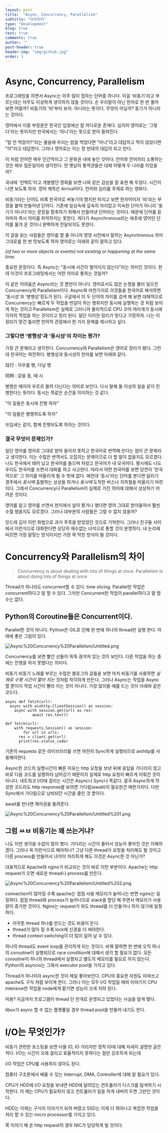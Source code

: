 ```yaml
---
layout: post
title:  "Async, Concurrency, Parallelism"
subtitle: "이히히히"
type: "Development"
blog: true
text: true
comments: true
author: ""
post-header: true
header-img: "img/github.jpg"
order: 1
---
```


# Async, Concurrency, Parallelism

프로그래밍을 하면서 Async는 아주 많이 접하는 단어중 하나다. 이걸 '비동기'라고 부르는데는 아무도 이상하게 생각하지 않을 것이다. 순 우리말이 아닌 한자로 한 번 풀어 보면 어떨까? 비동기의 '비'부터 보자. 아니라는 뜻이다. 무엇이 아닐까? 동기가 아니라는 것이다. 

영어에서 이중 부정문은 한국인 입장에선 참 까다로운 존재다. 심지어 영어로는 '그렇다'라는 뜻이지만 한국에서는 '아니'라는 뜻으로 받아 들여진다. 

"밥 안 먹었어?"라는 물음에 우리는 밥을 먹었다면 "아니"라고 대답하고 먹지 않았다면 "어"라고 대답한다. 그러나 영어로는 이는 정 반대의 대답이 되고 만다.

이 처럼 언어란 매우 인간적이고 그 문화권 내에 놓인 것이다. 언어와 언어끼리 소통하는 것은 매우 힘든일이라 생각한다. 먼 옛날의 통역관들은 대체 어떻게 두 나라를 이었을까?

국내에 '컨택트'라고 개봉했던 영화를 보면 나와 같은 감상을 잘 표현 해 두었다. 시간이 나면 보도록 하자. 영어 제목은 Arrival이다. 언어와 심리를 주제로 하는 영화다.

비동기라는 단어도 비록 한국어로 써놓기야 했지만 따지고 보면 한자어이자 '비'라는 부정을 붙여 만들어낸 단어다. 기존에 일상속에 깊숙히 자리잡고 익숙한 단어가 아니라 '동기가 아니다'라는 문장을 함축하기 위해서 만들어낸 단어라는 것이다. 때문에 단어를 듣자마자 즉시 의미를 파악하지는 못한다. 게다가 Asynchronous라는 애초에 영어인 단어를 옮겨 온 것이니 완벽하게 전달되지도 못한다.

이 글을 읽는 사람들은 영어를 할 줄 아니까 영영 사전에서 말하는 Asynchronous 의미 그대로를 한 번 맛보도록 하자 영어로는 아래와 같이 말하고 있다.

*(of two or more objects or events) not existing or happening at the same time.*

중요한 문장이다. 즉 Async는 "동시에 사건이 벌어지지 않는다"라는 의미인 것이다. 헌데 이것이 프로그래밍에서는 어떤 의미로 통하는 것일까? 

이 같은 어려움은 Async라는 것 뿐만이 아니다. 영어로서도 많은 논쟁을 불러 일으킨 Concurrency와 Parallelism이다. Async와 마찬가지로 이것들을 한국어로 해석하면 '동시성'과 '병행성'정도가 된다. 구글에서 이 두 단어의 차이를 검색 해 보면 대체적으로 Concurrency는 빠르게 두 작업을 번갈아 하는 행위지만 동시에 실행하는 것 처럼 보이게 하는 것이고 Parallelism은 실제로 그러니까 물리적으로 CPU 코어 여러개가 동시에 각자의 작업을 하는 것이라고 정리 된다. 일단 이러한 정리가 맞다고 가정하자. 나는 이 정리가 맞건 틀리면 언어적 관점에서 한 가지 문제를 제시하고 싶다. 

### 그렇다면 '병행성'과 '동시성'의 차이는 뭔가?

가장 큰 문제라고 생각한다. Concurrency와 Parallelism은 영어로 정리가 됐다. 그런데 한국어는 여전하다. 병행성과 동시성의 한자를 보면 아래와 같다.

竝行 : 아우를 병, 다닐 행 

同時 : 같을 동, 때 시

병행은 떼지어 우르르 몰려 다닌다는 의미로 보인다. 다시 말해 둘 이상의 일을 같이 진행한다는 뜻이다. 동시는 똑같은 순간을 의미하는 것 같다. 

"이 일들은 동시에 진행 하자"

"이 일들은 병행하도록 하자"

쓰임새는 같이, 함께 진행되도록 하자는 것이다. 

### 결국 무엇이 문제인가?

일단 영어를 영어로 그대로 받아 들이지 못하고 한국어로 번역해 쓴다는 점이 큰 문제라고 생각한다. 이는 수많은 번역서도 꼬집히는 문제이므로 더 할 말이 없을지도 모르겠다. 나도 한국에서 태어 났고 한국어를 들으며 자랐고 한국어가 내 모국어다. 평시에도 나도 우리도 한국어를 쓰면서 대화를 하고 사고한다. 따라서 어떤 한국어를 보면 당연히 '한국적으로' 그 의미를 떠올리게 될 수 밖에 없다. 예컨대 '동시'라는 단어를 본다면 달리기 경주에서 *동시에* 출발하는 상상을 하거나 *동시에* 도착한 버스나 지하철을 떠올리기 마련이다. 그래서 Concurrency나 Parallelism이 실제로 가진 의미에 대해서 상상하기 어려운 것이다. 

영어를 알고 영어를 쓰면서 현지에서 살아 봤거나 했다면 영어 그대로 받아들여서 훨씬 수월 했을지도 모르겠다. 그러나 대부분의 사람들은 그럴 수 없지 않을까?

앙드레 김이 이런 화법으로 과거 주목을 받았었던 것으로 기억한다. 그러나 친구들 사이에서 이런식으로 대화한다면 상당히 재수없는 녀석으로 통할 것이 분명하다. 내 논리에 따르면 가장 알맞는 방식이지만 가장 꽉 막힌 방식이 될 것이다.

# Concurrency와 Parallelism의 차이

> Concurrency is about dealing with lots of things at once. Parallelism is about doing lots of things at once

Thread가 하나라도 concurrent할 수 있다. time slicing. Parallel한 작업은 concurrent하다고 말 할 수 있다. 그치만 Concurrent한 작업이 parallel하다고 말 할 수는 없다.

## Python의 Coroutine들은 Concurrent이다.

Parallel한 것이 아니다. Python은 GIL로 인해 한 번에 하나의 thread만 실행 한다. 아래에 좋은 그림이 있다.

![Async%20Concurrency%20Parallelism/Untitled.png](Async%20Concurrency%20Parallelism/Untitled.png)

Concurrency를 보면 빨간 선들이 뚝뚝 끊겨져 있는 것이 보인다. 다른 작업을 하는 중에는 진행을 하지 못했다는 의미다.

비동기 비동기 노래를 부르는 수많은 블로그의 글들을 보면 마치 비동기를 사용하면 *실제로 수행 시간이 짧아 지는* 것처럼 착각하게 만든다. 그러나 Async는 작업을 Async 할 뿐이지 작업 시간이 빨라 지는 것이 아니다. 가장 많이들 예를 드는 것이 아래와 같은 코드다.

    async def fetch(url):
      async with aiohttp.ClientSession() as session:
        async with session.get(url) as res:
    			await res.text()

    def fetch(url):
    	with requests.Session() as session:
    		for url in urls:
          res = client.get(url)
          print(res.status_code)

기존의 requests 같은 라이브러리를 쓰면 여전히 Sync하게 실행되므로 aiohttp를 사용해야한다.

Async한 코드의 실행시간이 빠른 이유는 http 요청을 보낸 뒤에 응답을 기다리지 않고 바로 다음 코드를 실행하러 넘어갔기 때문이지 실제로 http 요청이 빠르게 이뤄진 것이 아니다. 네트워크 I/O에 걸리는 시간은 Async나 Sync나 똑같다. 결국 Async하게 작성한 코드라도 http response를 보려면 기다림(await)이 필요한건 매한가지다. 다만 Sync에서 기다림으로 낭비되던 시간을 줄인 것 뿐이다.

await를 만나면 제어권을 돌려준다.

![Async%20Concurrency%20Parallelism/Untitled%201.png](Async%20Concurrency%20Parallelism/Untitled%201.png)

## 그럼 ㅆㅂ 비동기는 왜 쓰는거냐?

나도 이런 생각을 수없이 많이 했다. 기다리는 시간이 줄어서 성능이 좋아진 것은 이해하겠다. 그러나 꼭 이런식으로 해야하나? 그냥 다른 thread가 요청을 처리해도 될 것이고 다른 process를 만들어서 녀석이 처리하게 해도 이것은 Async한 것 아닌가? 

대표적으로 Apache와 nginx가 비교되는 것이 바로 이런 부분이다. Apache는 http request가 오면 새로운 thread나 process를 만든다. 

![Async%20Concurrency%20Parallelism/Untitled%202.png](Async%20Concurrency%20Parallelism/Untitled%202.png)

connection이 많아질 수록 apache는 점점 사용 메모리가 늘어나는 반면 nginx는 일정하다. 점점 thread와 process가 늘어나므로 stack을 할당 해 주면서 메모리가 사용량이 증가한 것이다. Nginx는 request가 와도 thread를 더 만들거나 하지 않기에 일정하다.

- 아무튼 thread 하나를 만드는 것도 비용이 든다.
- thread가 많아 질 수록 lock에 신경을 더 써야한다.
- thread context switching이 더 많이 일어 날 수 있다.

하나의 thread도 event loop를 관리하게 되는 것이다. 바꿔 말하면 한 번에 오직 하나의 coroutine이 실행되므로 race condition에 대해서 생각 할 필요가 없다. 모든 coroutine이 하나의 thread에서 실행되고 별도의 메모리를 필요로 하지 않는다. Python의 asyncio는 그래서 executor pool을 가지고 있다. 

Thread가 하나이자 async한 것이 제일 좋아보인다. CPU의 중요한 자원도 아껴쓰고 apache도 구식 처럼 보이게 한다. 그러나 이는 모두 I/O 작업일 때의 이야기지 CPU intensive한 작업을 node에게 맡기면 성능이 크게 저하 된다. 

띠용? 지금까지 프로그램이 thread 단 한개로 운영되고 있었다는 사실을 알게 됐다. 

libuv가 async 할 수 없는 플랫폼일 경우 thread pool을 만들어 내기도 한다.

# I/O는 무엇인가?

비동기 관련한 포스팅을 보면 다들 IO, IO 거리지만 정작 IO에 대해 자세히 설명한 글은 적다. I/O는 시간이 오래 걸리고 효율적이지 못하다는 점만 강조하게 되는데 

I/O 작업은 CPU를 사용하지 않아도 된다.

컴퓨터 구조론에서 배울 수 있는 Interrupt, DMA, Controller에 대해 알 필요가 있다.

CPU가 HDD에 I/O 요청을 보내면 HDD에 달려있는 컨트롤러가 디스크를 탐색하기 시작한다. 이 때는 CPU가 필요하지 않고 컨트롤러가 일을 하게 내버려 두면 그만인 것이다. 

HDD는 이제는 구식의 이야기가 되어 버렸고 SSD는 이제 더 뛰어나고 복잡한 작업을 처리 할 수 있는 micro processor를 가지고 있다. 

쭉 이야기 해 온 http request의 경우 NIC가 담당하게 될 것이다.
